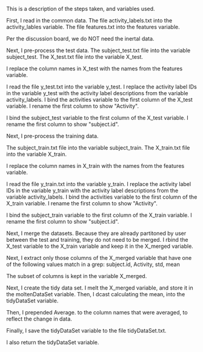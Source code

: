 This is a description of the steps taken, and variables used.

First, I read in the common data.
  The file activity_labels.txt into the activity_lables variable.
  The file features.txt into the features variable.
  
Per the discussion board, we do NOT need the inertal data.
    
Next, I pre-process the test data.
  The subject_test.txt file into the variable subject_test.
  The X_test.txt file into the variable X_test.

  I replace the column names in X_test with the names from the features variable.  
    
  I read the file y_test.txt into the variable y_test.
  I replace the activity label IDs in the variable y_test with the activity label descriptions from the variable activity_labels.
  I bind the activities variable to the first column of the X_test variable.
  I rename the first column to show "Activity".

  I bind the subject_test variable to the first column of the X_test variable.
  I rename the first column to show "subject.id".
  
Next, I pre-process the training data.

  The subject_train.txt file into the variable subject_train.
  The X_train.txt file into the variable X_train.

  I replace the column names in X_train with the names from the features variable.  
    
  I read the file y_train.txt into the variable y_train.
  I replace the activity label IDs in the variable y_train with the activity label descriptions from the variable activity_labels.
  I bind the activities variable to the first column of the X_train variable.
  I rename the first column to show "Activity".

  I bind the subject_train variable to the first column of the X_train variable.
  I rename the first column to show "subject.id".

Next, I merge the datasets.
  Because they are already partitoned by user between the test and training, they do not need to be merged.
  I rbind the X_test variable to the X_train variable and keep it in the X_merged variable.
  
Next, I extract only those columns of the X_merged variable that have one of the following values match in a grep:
  subject.id, Activity, std, mean
  
  The subset of columns is kept in the variable X_merged.
  
Next, I create the tidy data set.
  I melt the X_merged variable, and store it in the moltenDataSet variable.
  Then, I dcast calculating the mean, into the tidyDataSet variable.
  
Then, I prepended Average. to the column names that were averaged, to reflect the change in data.
  
Finally, I save the tidyDataSet variable to the file tidyDataSet.txt.

I also return the tidyDataSet variable.
